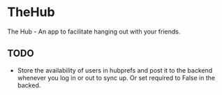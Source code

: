 TheHub
======

The Hub - An app to facilitate hanging out with your friends.

TODO
----
- Store the availability of users in hubprefs and post it to the backend whenever you log in or out to sync up. Or set required to False in the backed.